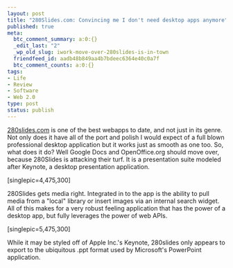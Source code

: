 ```yaml
--- 
layout: post
title: "280Slides.com: Convincing me I don't need desktop apps anymore"
published: true
meta: 
  btc_comment_summary: a:0:{}
  _edit_last: "2"
  _wp_old_slug: iwork-move-over-280slides-is-in-town
  friendfeed_id: aadb48b849aa4b7bdeec6364e40c0a7f
  btc_comment_counts: a:0:{}
tags: 
- Life
- Review
- Software
- Web 2.0
type: post
status: publish
---
```

[280slides.com](http://280slides.com/editor) is one of the best webapps to date, and not just in its genre. Not only does it have all of the port and polish I would expect of a full blown professional desktop application but it works just as smooth as one too. So, what does it do? Well Google Docs and OpenOffice.org should move over, because 280Slides is attacking their turf. It is a presentation suite modeled after Keynote, a desktop presentation application. 

[singlepic=4,475,300]

280Slides gets media right. Integrated in to the app is the ability to pull media from a "local" library or insert images via an internal search widget. All of this makes for a very robust feeling application that has the power of a desktop app, but fully leverages the power of web APIs. 

[singlepic=5,475,300]

While it may be styled off of Apple Inc.'s Keynote, 280slides only appears to export to the ubiquitous .ppt format used by Microsoft's PowerPoint application. 
